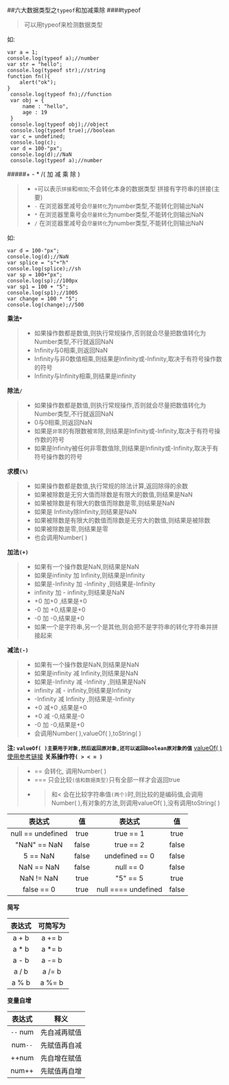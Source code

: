##六大数据类型之`typeof`和加减乘除
####typeof
>可以用typeof来检测数据类型

如:

    var a = 1;
    console.log(typeof a);//number
    var str = "hello";
    console.log(typeof str);//string
    function fn(){
        alert("ok");
    }
     console.log(typeof fn);//function
     var obj = {
         name : "hello",
         age : 19
     }
     console.log(typeof obj);//object
     console.log(typeof true);//boolean
     var c = undefined;
     console.log(c);
     var d = 100-"px";
     console.log(d);//NaN
     console.log(typeof a);//number

#####+ - * /( 加 减 乘 除 )
>+ `+`可以表示`拼接`和`相加`;不会转化本身的数据类型
>拼接有字符串的拼接(主要)
>+ `-` 在浏览器里减号会`尽量转化`为number类型,不能转化则输出NaN
>+ `*` 在浏览器里乘号会`尽量转化`为number类型,不能转化则输出NaN
>+ `/` 在浏览器里减号会`尽量转化`为number类型,不能转化则输出NaN

如:

    var d = 100-"px";
    console.log(d);//NaN
    var splice = "s"+"h"
    console.log(splice);//sh
    var sp = 100+"px";
    console.log(sp);//100px
    var sp1 = 100 + "5";
    console.log(sp1);//1005
    var change = 100 * "5";
    console.log(change);//500

**乘法`*`**
> + 如果操作数都是数值,则执行常规操作,否则就会尽量把数值转化为Number类型,不行就返回NaN
> + Infinity与0相乘,则返回NaN
> + Infinity与非0数值相乘,则结果是Infinity或-Infinity,取决于有符号操作数的符号
> + Infinity与Infinity相乘,则结果是infinity

**除法`/`**
> + 如果操作数都是数值,则执行常规操作,否则就会尽量把数值转化为Number类型,不行就返回NaN
> + 0与0相乘,则返回NaN
> + 如果是`非零`的有限数被`零`除,则结果是Infinity或-Infinity,取决于有符号操作数的符号
> + 如果是Infinity被任何非零数值除,则结果是Infinity或-Infinity,取决于有符号操作数的符号


**求模`(%)`**
> + 如果操作数都是数值,执行常规的除法计算,返回除得的余数
> + 如果被除数是无穷大值而除数是有限大的数值,则结果是NaN
> + 如果被除数是有限大的数值而除数是零,则结果是NaN
> + 如果是 Infinity除Infinity,则结果是NaN
> + 如果被除数是有限大的数值而除数是无穷大的数值,则结果是被除数
> + 如果被除数是零,则结果是零
> + 也会调用Number( )

**加法`(+)`**
> + 如果有一个操作数是NaN,则结果是NaN
> + 如果是infinity 加 Infinity,则结果是Infinity
> + 如果是-Infinity 加 -Infinity ,则结果是-Infinity
> + infinity 加 - infinity,则结果是NaN
> + +0 加+0 ,结果是+0
> + -0 加 +0,结果是+0
> + -0 加 -0,结果是+0
> + 如果一个是字符串,另一个是其他,则会把不是字符串的转化字符串并拼接起来

**减法`(-)`**
> + 如果有一个操作数是NaN,则结果是NaN
> + 如果是infinity 减 Infinity,则结果是NaN
> + 如果是-Infinity 减 -Infinity ,则结果是NaN
> + infinity 减 - infinity,则结果是Infinity
> + -Infinity 减 Infinity ,则结果是-Infinity
> + +0 减+0 ,结果是+0
> + +0 减 -0,结果是-0
> + -0 加 -0,结果是+0
> + 会调用Number( ),valueOf( ),toString( )

**注: `valueOf( )主要用于对象,然后返回原对象,还可以返回Boolean原对象的值`**
[valueOf( )使用参考链接](https://www.cnblogs.com/xiaohuochai/p/5560276.html)
**关系操作符`( > < = )`**
>+ == 会转化, 调用Number( )
>+ === 只会比较`(值和数据类型)`只有全部一样才会返回true
>+ >和< 会在比较字符串值`(两个)`时,则比较的是编码值,会调用Number( ),有对象的方法,则调用valueOf( ),没有调用toString( )

| 表达式      |     值 |   表达式   |   值   |
| :--------: | :--------:| :------: |:------: |
| null == undefined    |   true |  true == 1  | true |
| "NaN" == NaN | false| true == 2 | false |
| 5 == NaN | false | undefined == 0 | false |
| NaN == NaN | false | null == 0 | false |
| NaN != NaN | true | "5" == 5 | true |
| false == 0 | true| null ==== undefined | false | 


**简写**

|表达式    |     可简写为 | 
| :--------: | :--------:|
| a + b   |   a += b |
| a * b | a *= b |
| a - b | a -= b |
| a / b | a /= b |
| a % b | a %= b |

**变量自增**

| 表达式      |     释义 |  
| :--------: | :--------:|
| `--` num    |   先自减再赋值 |
| num`--` | 先赋值再自减 | 
| ++num | 先自增在赋值 | 
| num++ | 先赋值再自增 | 


